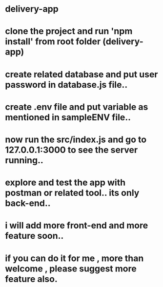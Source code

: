 # delivery-app


# clone the project and run 'npm install' from root folder (delivery-app)

# create related database and put user password in database.js file..

# create .env file and put variable as mentioned in sampleENV file..

# now run the src/index.js and go to 127.0.0.1:3000 to see the server running..

# explore and test the app with postman or related tool.. its only back-end..

# i will add more front-end and more feature soon.. 

# if you can do it for me , more than welcome , please suggest more feature also.
